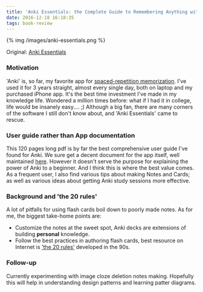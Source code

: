 ```yaml
---
title: 'Anki Essentials: the Complete Guide to Remembering Anything with Anki' 
date: 2016-12-18 16:18:35
tags: book-review
---
```


{% img /images/anki-essentials.png %}

Original: [Anki Essentials](https://alexvermeer.com/anki-essentials/)

### Motivation
'Anki' is, so far, my favorite app for [spaced-repetition memorization](https://www.gwern.net/Spaced%20repetition). I've used it for 3 years straight, almost every single day, both on laptop and my purchased iPhone app. It's the best time investment I've made in my knowledge life. Wondered a million times before: what if I had it in college, life would be insanely easy.... ;)
Although a big fan, there are many corners of the software I still don't know about, and 'Anki Essentials' came to rescue.

### User guide rather than App documentation
This 120 pages long pdf is by far the best comprehensive user guide I've found for Anki. We sure get a decent document for the app itself, well maintained [here](http://ankisrs.net/docs/manual.html). However it doesn't serve the purpose for explaining the power of Anki to a beginner. And I think this is where the best value comes. As a frequent user, I also find various tips about making Notes and Cards; as well as various ideas about getting Anki study sessions more effective. 

### Background and 'the 20 rules'
A lot of pitfalls for using flash cards boil down to poorly made notes. As for me, the biggest take-home points are:
- Customize the notes at the sweet spot, Anki decks are extensions of building **personal** knowledge.
- Follow the best practices in authoring flash cards, best resource on Internet is ['the 20 rules'](http://yubinbai.com/2016/03/effective-learning/) developed in the 90s.

### Follow-up
Currently experimenting with image cloze deletion notes making. Hopefully this will help in understanding design patterns and learning patter diagrams.

